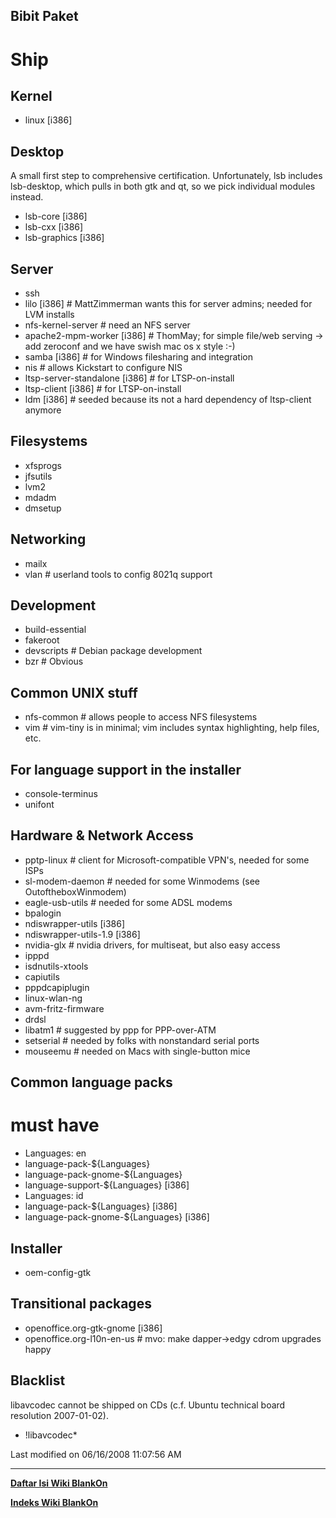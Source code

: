 ## Bibit Paket
# Ship

## Kernel
 * linux [i386]
## Desktop
A small first step to comprehensive certification. Unfortunately, lsb
includes lsb-desktop, which pulls in both gtk and qt, so we pick individual
modules instead.
 * lsb-core [i386]
 * lsb-cxx [i386]
 * lsb-graphics [i386]
## Server
 * ssh
 * lilo [i386]   # MattZimmerman wants this for server admins; needed for LVM
installs
 * nfs-kernel-server   # need an NFS server
 * apache2-mpm-worker [i386]  # ThomMay; for simple file/web serving -> add
zeroconf and we have swish mac os x style :-)
 * samba  [i386] # for Windows filesharing and integration
 * nis                 # allows Kickstart to configure NIS
 * ltsp-server-standalone [i386] # for LTSP-on-install
 * ltsp-client [i386]            # for LTSP-on-install
 * ldm [i386] # seeded because its not a hard dependency of ltsp-client anymore
## Filesystems
 * xfsprogs
 * jfsutils
 * lvm2
 * mdadm
 * dmsetup
## Networking
 * mailx
 * vlan                   # userland tools to config 8021q support
## Development
 * build-essential
 * fakeroot
 * devscripts          # Debian package development
 * bzr                 # Obvious
## Common UNIX stuff
 * nfs-common		  # allows people to access NFS filesystems
 * vim                    # vim-tiny is in minimal; vim includes syntax
highlighting, help files, etc.
## For language support in the installer
 * console-terminus
 * unifont
## Hardware & Network Access
 * pptp-linux             # client for Microsoft-compatible VPN's, needed for
some ISPs
 * sl-modem-daemon	# needed for some Winmodems (see OutoftheboxWinmodem)
 * eagle-usb-utils        # needed for some ADSL modems
 * bpalogin
 * ndiswrapper-utils [i386]
 * ndiswrapper-utils-1.9 [i386]
 * nvidia-glx    # nvidia drivers, for multiseat, but also easy access
 * ipppd
 * isdnutils-xtools
 * capiutils
 * pppdcapiplugin
 * linux-wlan-ng
 * avm-fritz-firmware
 * drdsl
 * libatm1	# suggested by ppp for PPP-over-ATM
 * setserial	# needed by folks with nonstandard serial ports
 * mouseemu	# needed on Macs with single-button mice
## Common language packs
 # must have
 * Languages: en
 * language-pack-${Languages}
 * language-pack-gnome-${Languages}
 * language-support-${Languages} [i386]
 * Languages: id
 * language-pack-${Languages} [i386]
 * language-pack-gnome-${Languages} [i386]
## Installer
 * oem-config-gtk
## Transitional packages
 * openoffice.org-gtk-gnome [i386]
 * openoffice.org-l10n-en-us	# mvo: make dapper->edgy cdrom upgrades happy
## Blacklist
libavcodec cannot be shipped on CDs (c.f. Ubuntu technical board resolution
2007-01-02).
 * !libavcodec*

Last modified on 06/16/2008 11:07:56 AM
 
---
[**Daftar Isi Wiki BlankOn**](/wiki/DaftarIsi/index.html)
 
[**Indeks Wiki BlankOn**](/wiki/Indeks.html)
